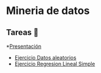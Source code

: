 ﻿# Mineria de datos

## Tareas 🚀

*[Presentación](https://github.com/RodolfoTorresContreras/Mineria_de_datos/blob/master/Regresion%20lineal.pdf)
* [Ejercicio Datos aleatorios](https://github.com/RodolfoTorresContreras/Mineria_de_datos/blob/master/Datos%20aleatorios%2C%20Regre.Lineal.pdf)
* [Ejercicio Regresion Lineal Simple](https://github.com/RodolfoTorresContreras/Mineria_de_datos/blob/master/Regresi%C3%B3n%20Lineal%20simple.pdf)
